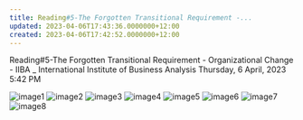 ```yaml
---
title: Reading#5-The Forgotten Transitional Requirement -...
updated: 2023-04-06T17:43:36.0000000+12:00
created: 2023-04-06T17:42:52.0000000+12:00
---
```


Reading#5-The Forgotten Transitional Requirement - Organizational Change - IIBA \_ International Institute of Business Analysis
Thursday, 6 April, 2023
5:42 PM

![image1](../../../../resources/9ab40ca83a4e4ef58e80b6310d44656b.png)
![image2](../../../../resources/9436f8687f3c47c6a9ab8470d4b6680f.png)
![image3](../../../../resources/564d1c30a25b4513b484a68860a896cf.png)
![image4](../../../../resources/453280b588d24b9994b9d5c398d26667.png)
![image5](../../../../resources/a50cabeba74a47b591227995ace79196.png)
![image6](../../../../resources/fe12d941538b4254bd4982e861448721.png)
![image7](../../../../resources/7e68cac53d1549c8beb703282ab5af0a.png)
![image8](../../../../resources/e3122357906841c4ab2d7fd5e2e9688e.png)

